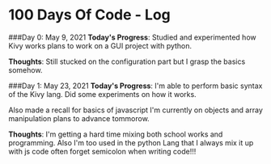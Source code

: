 # 100 Days Of Code - Log

###Day 0: May 9, 2021
**Today's Progress**: Studied and experimented how Kivy works plans to work on a GUI project with python.

 
**Thoughts**: Still stucked on the configuration part but I grasp the basics somehow.

###Day 1: May 23, 2021
**Today's Progress**: I'm able to perform basic syntax of the Kivy lang. Did some experiments on how it works.

Also made a recall for basics of javascript I'm currently on objects and array manipulation plans to advance tommorow.


 
**Thoughts**: I'm getting a hard time mixing both school works and programming.
Also I'm too used in the python Lang that I always mix it up with js code often forget semicolon when writing code!!!

